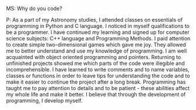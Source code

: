 MS: Why do you code?

P: As a part of my Astronomy studies, I attended classes on essentials of programming in Python and C language. I noticed in myself qualifications to be a programmer. I have continued my learning and signed up for computer science subjects: C++ language and Programming Methods. I paid attention to create simple two-dimensional games which gave me joy. They allowed me to better understand and use my knowledge of programming. I am well acquainted with object oriented programming and pointers. Returning to unfinished projects showed me which parts of the code were illegible and incomprehensible. I have learned to write comments and to name variables, classes or functions in order to leave tips for understanding the code and to make it easier to continue the project after a long break. Programming has taught me to pay attention to details and to be patient - these abilities affect my whole life and make it better. I believe that through the development of programming, I develop myself.